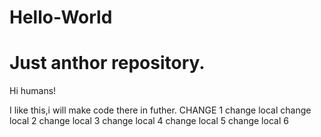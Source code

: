 # Hello-World
Just anthor repository.
===============
Hi humans!

I like this,i will make code there in futher.
CHANGE 1
change local
change local 2
change local 3
change local 4
change local 5
change local 6
